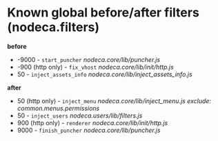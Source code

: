 Known global before/after filters (nodeca.filters)
==================================================

**before**

- -9000 - `start_puncher` *nodeca.core/lib/puncher.js*
- -900 (http only) - `fix_vhost` *nodeca.core/lib/init/http.js*
- 50 - `inject_assets_info`  *nodeca.core/lib/inject_assets_info.js*

**after**

- 50 (http only) - `inject_menu` *nodeca.core/lib/inject_menu.js*
  *exclude: common.menus.permissions*
- 50 - `inject_users` *nodeca.users/lib/filters.js*
- 900 (http only) - `renderer` *nodeca.core/lib/init/http.js*
- 9000 - `finish_puncher` *nodeca.core/lib/puncher.js*
